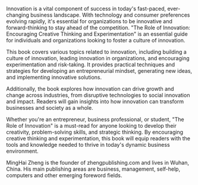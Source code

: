 
Innovation is a vital component of success in today's fast-paced, ever-changing business landscape. With technology and consumer preferences evolving rapidly, it's essential for organizations to be innovative and forward-thinking to stay ahead of the competition. "The Role of Innovation: Encouraging Creative Thinking and Experimentation" is an essential guide for individuals and organizations looking to foster a culture of innovation.

This book covers various topics related to innovation, including building a culture of innovation, leading innovation in organizations, and encouraging experimentation and risk-taking. It provides practical techniques and strategies for developing an entrepreneurial mindset, generating new ideas, and implementing innovative solutions.

Additionally, the book explores how innovation can drive growth and change across industries, from disruptive technologies to social innovation and impact. Readers will gain insights into how innovation can transform businesses and society as a whole.

Whether you're an entrepreneur, business professional, or student, "The Role of Innovation" is a must-read for anyone looking to develop their creativity, problem-solving skills, and strategic thinking. By encouraging creative thinking and experimentation, this book will equip readers with the tools and knowledge needed to thrive in today's dynamic business environment.

MingHai Zheng is the founder of zhengpublishing.com and lives in Wuhan, China. His main publishing areas are business, management, self-help, computers and other emerging foreword fields.
